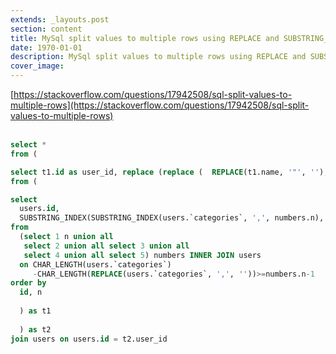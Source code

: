 ```yaml
---
extends: _layouts.post
section: content
title: MySql split values to multiple rows using REPLACE and SUBSTRING_INDEX
date: 1970-01-01
description: MySql split values to multiple rows using REPLACE and SUBSTRING_INDEX
cover_image: 
---
```


[https://stackoverflow.com/questions/17942508/sql-split-values-to-multiple-rows](https://stackoverflow.com/questions/17942508/sql-split-values-to-multiple-rows)
<br><br>
```sql
select * 
from (

select t1.id as user_id, replace (replace (  REPLACE(t1.name, '"', ''), '[', '') , ']', '') as category
from (

select
  users.id,
  SUBSTRING_INDEX(SUBSTRING_INDEX(users.`categories`, ',', numbers.n), ',', -1) name
from
  (select 1 n union all
   select 2 union all select 3 union all
   select 4 union all select 5) numbers INNER JOIN users
  on CHAR_LENGTH(users.`categories`)
     -CHAR_LENGTH(REPLACE(users.`categories`, ',', ''))>=numbers.n-1
order by
  id, n
  
  ) as t1 
    
  ) as t2 
join users on users.id = t2.user_id 
```